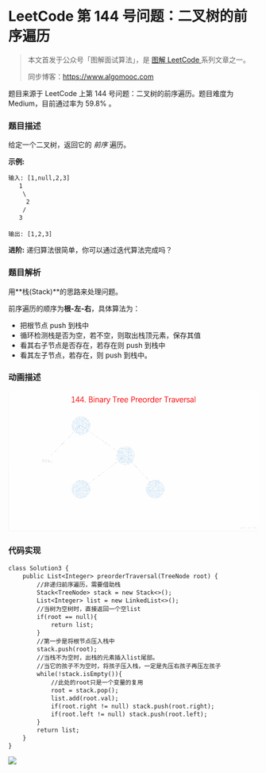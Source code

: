 # LeetCode 第 144 号问题：二叉树的前序遍历

> 本文首发于公众号「图解面试算法」，是 [图解 LeetCode ](<https://github.com/MisterBooo/LeetCodeAnimation>) 系列文章之一。
>
> 同步博客：https://www.algomooc.com

题目来源于 LeetCode 上第 144 号问题：二叉树的前序遍历。题目难度为 Medium，目前通过率为 59.8% 。

### 题目描述

给定一个二叉树，返回它的 *前序* 遍历。

 **示例:**

```
输入: [1,null,2,3]  
   1
    \
     2
    /
   3 

输出: [1,2,3]
```

**进阶:** 递归算法很简单，你可以通过迭代算法完成吗？

### 题目解析

用**栈(Stack)**的思路来处理问题。

前序遍历的顺序为**根-左-右**，具体算法为：

- 把根节点 push 到栈中
- 循环检测栈是否为空，若不空，则取出栈顶元素，保存其值
- 看其右子节点是否存在，若存在则 push 到栈中
- 看其左子节点，若存在，则 push 到栈中。



### 动画描述

![](../Animation/Animation.gif)

### 代码实现

```
class Solution3 {
    public List<Integer> preorderTraversal(TreeNode root) {
        //非递归前序遍历，需要借助栈
        Stack<TreeNode> stack = new Stack<>();
        List<Integer> list = new LinkedList<>();
        //当树为空树时，直接返回一个空list
        if(root == null){
            return list;
        }
        //第一步是将根节点压入栈中
        stack.push(root);
        //当栈不为空时，出栈的元素插入list尾部。
        //当它的孩子不为空时，将孩子压入栈，一定是先压右孩子再压左孩子
        while(!stack.isEmpty()){
            //此处的root只是一个变量的复用
            root = stack.pop();
            list.add(root.val);
            if(root.right != null) stack.push(root.right);
            if(root.left != null) stack.push(root.left);
        }
        return list;
    }
}
```



![](../../Pictures/qrcode.jpg)
